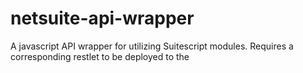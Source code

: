 # netsuite-api-wrapper

A javascript API wrapper for utilizing Suitescript modules. Requires a corresponding restlet to be deployed to the 
